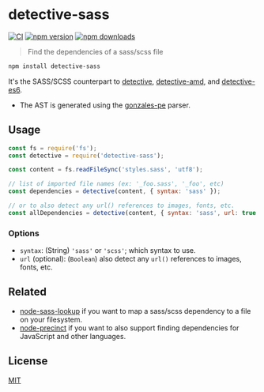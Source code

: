 # detective-sass

[![CI](https://img.shields.io/github/actions/workflow/status/dependents/node-detective-sass/ci.yml?branch=main&label=CI&logo=github)](https://github.com/dependents/node-detective-sass/actions/workflows/ci.yml?query=branch%3Amain)
[![npm version](https://img.shields.io/npm/v/detective-sass?logo=npm&logoColor=fff)](https://www.npmjs.com/package/detective-sass)
[![npm downloads](https://img.shields.io/npm/dm/detective-sass)](https://www.npmjs.com/package/detective-sass)

> Find the dependencies of a sass/scss file

```sh
npm install detective-sass
```

It's the SASS/SCSS counterpart to [detective](https://github.com/substack/node-detective), [detective-amd](https://github.com/dependents/node-detective-amd), and [detective-es6](https://github.com/dependents/node-detective-es6).

* The AST is generated using the [gonzales-pe](https://github.com/tonyganch/gonzales-pe) parser.

## Usage

```js
const fs = require('fs');
const detective = require('detective-sass');

const content = fs.readFileSync('styles.sass', 'utf8');

// list of imported file names (ex: '_foo.sass', '_foo', etc)
const dependencies = detective(content, { syntax: 'sass' });

// or to also detect any url() references to images, fonts, etc.
const allDependencies = detective(content, { syntax: 'sass', url: true });
```

### Options

* `syntax`: (String) `'sass'` or `'scss'`; which syntax to use.
* `url` (optional): (`Boolean`) also detect any `url()` references to images, fonts, etc.

## Related

* [node-sass-lookup](https://github.com/dependents/node-sass-lookup) if you want to map a sass/scss dependency to a file on your filesystem.
* [node-precinct](https://github.com/dependents/node-precinct) if you want to also support finding dependencies for JavaScript and other languages.

## License

[MIT](LICENSE)
